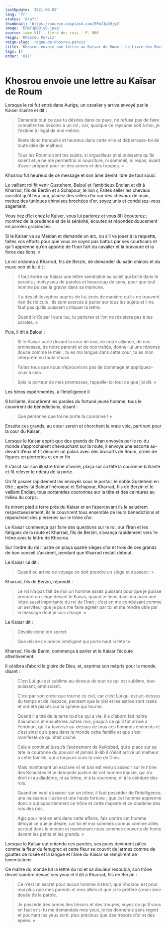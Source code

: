 ```yaml
---
lastUpdate: '2021-06-02'
lang: 'fr'
status: 'draft'
thumbnail: 'https://source.unsplash.com/EFm7JpD9jy8'
image: 'EFm7JpD9jy8.jpeg'
source: tome VII - livre des rois - P. 080
reign: 'Khosrou Parviz'
reign-slug: 'regne-de-khosrou-parviz'
title: 'Khosrou envoie une lettre au Kaïsar de Roum | Le Livre des Rois | Shâhnâmeh'
tags: []
order: '017'
---
```


<!-- LTeX: language=fr -->

# Khosrou envoie une lettre au Kaïsar de Roum

Lorsque le roi fut entré dans Aurige, un cavalier y arriva envoyé par le Kaiser illustre et dit :

> Demande tout ce que tu désires dans ce pays, ne refuse pas de faire connaître tes besoins à un roi ; car, quoique ce royaume soit à moi, je t’estime à l’égal de moi-même.
>
> Reste donc tranquille et heureux dans cette ville et débarrasse-toi de toute idée de malheur.
>
> Tous les Roumis sont tes sujets, si orgueilleux et si puissants qu’ils soient et je ne me permettrai ni nourriture, ni sommeil, ni repos, avant d’avoir préparé pour toi des armes et des troupes. »

Khosrou fut heureux de ce message et son âme devint libre de tout souci.

Le vaillant roi fit venir Gustehem, Balouï et l’ambitieux Endian et dit à Kharrad, fils de Berzin et à Schapour, le lion ç Faites seller les chevaux aussitôt qu’il fera jour, placez des selles d’or sur des chevaux de main, mettez des tuniques chinoises brochées d’or, soyez unis et conduisez-vous sagement.

Vous irez d’ici chez le Kaiser, vous lui parlerez et vous 8l l’écouterez ; montrez de la prudence et de la sérénité, écoutez et répondez doucement en paroles gracieuses.

Si le Kaisar va au Meïdan et demande un arc, ou s’il va jouer à la raquette, faites vos efforts pour que vous ne soyez pas battus par ses courtisans et qu’il apprenne qu’on apporte de l’Iran l’art du cavalier et la bravoure et la force des lions. »

Le roi ordonna à Kharrad, fils de Berzin, de demander du satin chinois et du musc noir et lui dit :

> Il faut écrire au Kaisar une lettre semblable au soleil qui brille dans le paradis ; metsy peu de paroles et beaucoup de sens, pour que tout homme puisse la graver dans sa mémoire.
>
> Il a des philosophes auprès de lui, écris de manière qu’ils ne trouvent rien de ridicule ; ils sont exercés à parler sur tous les sujets et il ne faut pas qu’ils puissent critiquer la lettre.
>
> Quand le Kaisar l’aura lue, tu parleras et l’on ne résistera pas à tes paroles. »

Puis, il dit à Baloui :

> Si le Kaisar parle devant la cour de moi, de notre alliance, de nos promesses, de notre parenté et de nos traités, donne-lui une réponse douce comme le miel ; tu es ma langue dans cette cour, tu es mon interprète en toute chose.
>
> Faites tous que nous n’éprouvions pas de dommage et appliquez-vous à cela.
>
> Sois le porteur de mes promesses, rappelle-toi tout ce que j’ai dit. »

Les héros expérimentés, à l’intelligence il

8 brillante, écoutèrent les paroles du fortuné jeune homme, tous le couvrirent de bénédictions, disant :

> Que personne que toi ne porte la couronne ! »

Ensuite ces grands, au cœur serein et cherchant la vraie voie, partirent pour la cour du Kaisar.

Lorsque le Kaisar apprit que des grands de l’Iran envoyés par le roi du monde s’approchaient chevauchant sur la route, il envoya une escorte au-devant d’eux et fit décorer un palais avec des brocarts de Roum, ornés de figures en pierreries et en or fin.

Il s’assit sur son illustre trône d’ivoire, plaça sur sa tête la couronne brillante et fit relever le rideau de la porte.

On fit passer rapidement les envoyés sous le portail, le noble Gustehem en tête ; après lui Balouï l’héroique et Schapour, Kharrad, fils de Berzin et le vaillant Endian, tous portantdes couronnes sur la tête et des ceintures au milieu du corps.

Ils mirent pied à terre près du Kaisar et en l’apercevant ils le saluèrent respectueusement, ils le couvrirent tous ensemble de leurs bénédictions et répandirent des pierreries sur le trône d’or.

Le Kaisar commença par faire des questions sur le roi, sur l’Iran et les fatigues de la route et Kharrad, fils de Berzin, s’avança rapidement vers ’le trône avec la lettre de Khosrou.

Sur l’ordre du roi illustre on plaça quatre sièges d’or et trois de ces grands de bon conseil s’assirent, pendant que Kharrad restait debout.

Le Kaisar lui dit :

> Quand ou arrive de voyage on doit prendre un siège et s’asseoir. »

Kharrad, fils de Berzin, répondit :

> Le roi n’a pas fait de moi un homme assez puissant pour que je puisse prendre un siège devant le Kaisar, quand je tiens dans ma main une lettre aussi importante du roi de l’Iran ; c’est en me conduisant comme un serviteur que je puis me faire agréer par toi et me rendre utile par le message dont je suis chargé. »

Le Kaisar dit :

> Dévoile donc ton secret.
>
> Que désire ce prince intelligent qui porte haut la tête t»

Kharrad, fils de Benin, commença à parler et le Kaisar l’écoute attentivement.

Il célébra d’abord la gloire de Dieu, et, exprima son mépris pour le monde, disant :

> C’est Lui qui est sublime au-dessus de tout ce qui est sublime, tout-puissant, omniscient.
>
> C’est par son ordre que tourne ce ciel, car c’est Lui qui est art-dessus du temps et de l’espace, pendant que le ciel et les astres sont créés et ont été placés sur la sphère qui tourne.
>
> Quand il a tiré de la terre tout’ce qui a vie, il a d’abord fait naître Kaioumors et ensuite les autres rois, jusqu’à ce qu’il fût arrivé à Feridoun, qu’il a favorisé au-dessus de tous ces hommes éminents et c’est ainsi qu’a paru dans le monde cette famille et que s’est manifesté ce qui était caché.
>
> Cela a continué jusqu’à l’avènement de Keïkobad, qui a placé sur sa tête la couronne du pouvoir et jamais 9-8b il n’élait arrivé un malheur à cette famille, qui a toujours suivi la voie de Dieu.
>
> Mais maintenant un esclave vil et bas est venu s’asseoir sur le trône des Keïanides et je demande justice de cet homme injuste, qui n’a droit ni au diadème, ni au trône, ni à la couronne, ni à la ceinture des rois.
>
> Quand on veut s’asseoir sur un trône, il faut posséder de l’intelligence, une naissance illustre et une haute fortune ; que cet homme apprenne donc à qui appartiennent ce trône et cette majesté et ce diadème des rois des rois.
>
> Agis pour moi en ami dans cette affaire, fais contre cet homme déloyal ce que je désire, car toi et moi sommes connus comme alliés partout dans le monde et maintenant nous sommes couverts de honte devant les petits et les grands. »

Lorsque le Kaïsar eut entendu ces paroles, ses joues devinrent pâles comme la fleur du fenugrec et cette fleur se couvrit de larmes comme de gouttes de rosée et la langue et l’âme du Kaisar se remplirent de lamentations.

Ce maître du monde lut la lettre du roi et sa douleur redoubla, son trône devint sombre devant ses yeux et il dit à Kharrad, fils de Berzin :

> Ce n’est un secret pour aucun homme instruit, que Khosrou est pour moi plus que mes parents et mes alliés et que je le préfère à mon âme douée de la parole.
>
> Je possède des armes des trésors et des troupes, voyez ce qu’il vous en faut et si tu me demandais mes yeux, je les donnerais sans regret et pourtant les yeux sont. plus précieux que des trésors d’or et des épées. »
